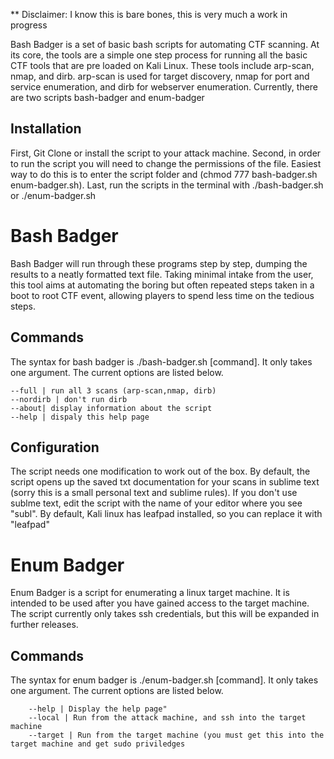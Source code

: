 ** Disclaimer: I know this is bare bones, this is very much a work in progress

Bash Badger is a set of basic bash scripts for automating CTF scanning. At its core, the tools are a simple one step process for running all the basic CTF tools that are pre loaded on Kali Linux. These tools include arp-scan, nmap, and dirb. arp-scan is used for target discovery, nmap for port and service enumeration, and dirb for webserver enumeration. Currently, there are two scripts bash-badger and enum-badger

## Installation
First, Git Clone or install the script to your attack machine. Second, in order to run the script you will need to change the permissions of the file. Easiest way to do this is to enter the script folder and (chmod 777 bash-badger.sh enum-badger.sh). Last, run the scripts in the terminal with ./bash-badger.sh  or ./enum-badger.sh

# Bash Badger
Bash Badger will run through these programs step by step, dumping the results to a neatly formatted text file. Taking minimal intake from the user, this tool aims at automating the boring but often repeated steps taken in a boot to root CTF event, allowing players to spend less time on the tedious steps. 

## Commands 
The syntax for bash badger is ./bash-badger.sh [command]. It only takes one argument. The current options are listed below.

    --full | run all 3 scans (arp-scan,nmap, dirb)
    --nordirb | don't run dirb
    --about| display information about the script
    --help | dispaly this help page 

## Configuration
The script needs one modification to work out of the box. By default, the script opens up the saved txt documentation for your scans in sublime text (sorry this is a small personal text and sublime rules). If you don't use sublme text, edit the script with the name of your editor where you see "subl". By default, Kali linux has leafpad installed, so you can replace it with "leafpad"

# Enum Badger 
Enum Badger is a script for enumerating a linux target machine. It is intended to be used after you have gained access to the target machine. The script currently only takes ssh credentials, but this will be expanded in further releases. 

## Commands 
The syntax for enum badger is ./enum-badger.sh [command]. It only takes one argument. The current options are listed below.

        --help | Display the help page"
        --local | Run from the attack machine, and ssh into the target machine
        --target | Run from the target machine (you must get this into the target machine and get sudo priviledges

